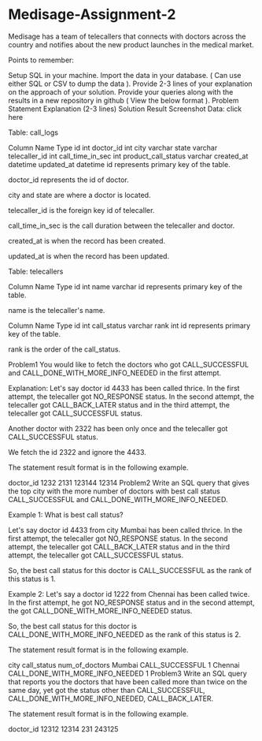 # Medisage-Assignment-2
Medisage has a team of telecallers that connects with doctors across the country and notifies about the new product launches in the medical market.

Points to remember:

Setup SQL in your machine.
Import the data in your database. ( Can use either SQL or CSV to dump the data ).
Provide 2-3 lines of your explanation on the approach of your solution.
Provide your queries along with the results in a new repository in github ( View the below format ).
Problem Statement
Explanation (2-3 lines)
Solution
Result Screenshot
Data: click here

Table: call_logs

Column Name	Type
id	int
doctor_id	int
city	varchar
state	varchar
telecaller_id	int
call_time_in_sec	int
product_call_status	varchar
created_at	datetime
updated_at	datetime
id represents primary key of the table.

doctor_id represents the id of doctor.

city and state are where a doctor is located.

telecaller_id is the foreign key id of telecaller.

call_time_in_sec is the call duration between the telecaller and doctor.

created_at is when the record has been created.

updated_at is when the record has been updated.

Table: telecallers

Column Name	Type
id	int
name	varchar
id represents primary key of the table.

name is the telecaller's name.

Column Name	Type
id	int
call_status	varchar
rank	int
id represents primary key of the table.

rank is the order of the call_status.

Problem1
You would like to fetch the doctors who got CALL_SUCCESSFUL and CALL_DONE_WITH_MORE_INFO_NEEDED in the first attempt.

Explanation: Let's say doctor id 4433 has been called thrice. In the first attempt, the telecaller got NO_RESPONSE status. In the second attempt, the telecaller got CALL_BACK_LATER status and in the third attempt, the telecaller got CALL_SUCCESSFUL status.

Another doctor with 2322 has been only once and the telecaller got CALL_SUCCESSFUL status.

We fetch the id 2322 and ignore the 4433.

The statement result format is in the following example.

doctor_id
1232
2131
123144
12314
Problem2
Write an SQL query that gives the top city with the more number of doctors with best call status CALL_SUCCESSFUL and CALL_DONE_WITH_MORE_INFO_NEEDED.

Example 1: What is best call status?

Let's say doctor id 4433 from city Mumbai has been called thrice. In the first attempt, the telecaller got NO_RESPONSE status. In the second attempt, the telecaller got CALL_BACK_LATER status and in the third attempt, the telecaller got CALL_SUCCESSFUL status.

So, the best call status for this doctor is CALL_SUCCESSFUL as the rank of this status is 1.

Example 2: Let's say a doctor id 1222 from Chennai has been called twice. In the first attempt, he got NO_RESPONSE status and in the second attempt, the got CALL_DONE_WITH_MORE_INFO_NEEDED status.

So, the best call status for this doctor is CALL_DONE_WITH_MORE_INFO_NEEDED as the rank of this status is 2.

The statement result format is in the following example.

city	call_status	num_of_doctors
Mumbai	CALL_SUCCESSFUL	1
Chennai	CALL_DONE_WITH_MORE_INFO_NEEDED	1
Problem3
Write an SQL query that reports you the doctors that have been called more than twice on the same day, yet got the status other than CALL_SUCCESSFUL, CALL_DONE_WITH_MORE_INFO_NEEDED, CALL_BACK_LATER.

The statement result format is in the following example.

doctor_id
12312
12314
231
243125
